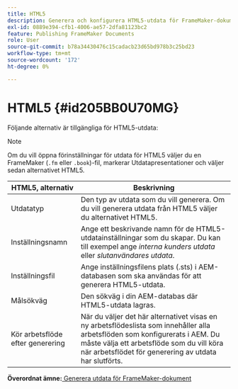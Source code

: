 ```yaml
---
title: HTML5
description: Generera och konfigurera HTML5-utdata för FrameMaker-dokument i AEM Guides.
exl-id: 0889e394-cfb1-4006-ae57-2dfa81123bc2
feature: Publishing FrameMaker Documents
role: User
source-git-commit: b78a34430476c15cadacb23d65bd978b3c25bd23
workflow-type: tm+mt
source-wordcount: '172'
ht-degree: 0%

---
```


# HTML5 {#id205BB0U70MG}

Följande alternativ är tillgängliga för HTML5-utdata:

>[!NOTE]
>
> Om du vill öppna förinställningar för utdata för HTML5 väljer du en FrameMaker \(`.fm` eller `.book`\)-fil, markerar Utdatapresentationer och väljer sedan alternativet HTML5.

| HTML5, alternativ | Beskrivning |
|------------|-----------|
| Utdatatyp | Den typ av utdata som du vill generera. Om du vill generera utdata från HTML5 väljer du alternativet HTML5. |
| Inställningsnamn | Ange ett beskrivande namn för de HTML5-utdatainställningar som du skapar. Du kan till exempel ange *interna kunders utdata* eller *slutanvändares utdata*. |
| Inställningsfil | Ange inställningsfilens plats \(.sts\) i AEM-databasen som ska användas för att generera HTML5-utdata. |
| Målsökväg | Den sökväg i din AEM-databas där HTML5-utdata lagras. |
| Kör arbetsflöde efter generering | När du väljer det här alternativet visas en ny arbetsflödeslista som innehåller alla arbetsflöden som konfigurerats i AEM. Du måste välja ett arbetsflöde som du vill köra när arbetsflödet för generering av utdata har slutförts. |

**Överordnat ämne:**[ Generera utdata för FrameMaker-dokument](fm-output-generatation.md)
